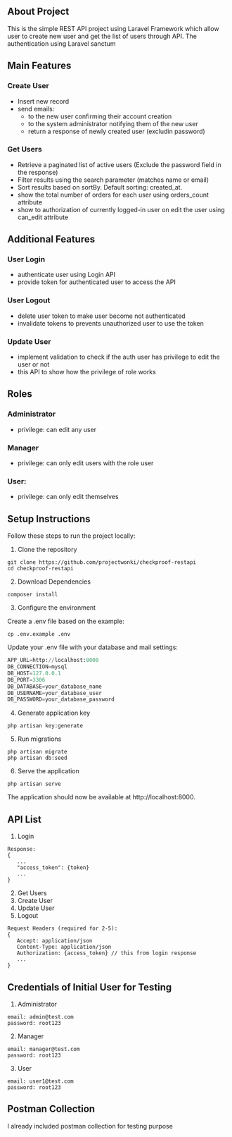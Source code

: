 ## About Project

This is the simple REST API project using Laravel Framework which allow user to create new user and get the list of users through API. The authentication using Laravel sanctum

## Main Features

### Create User
- Insert new record
- send emails:
   - to the new user confirming their account creation
   - to the system administrator notifying them of the new user
   - return a response of newly created user (excludin password)

### Get Users
- Retrieve a paginated list of active users (Exclude the password field in the response)
- Filter results using the search parameter (matches name or email)
- Sort results based on sortBy. Default sorting: created_at.
- show the total number of orders for each user using orders_count attribute
- show to authorization of currently logged-in user on edit the user using can_edit attribute

## Additional Features

### User Login
- authenticate user using Login API
- provide token for authenticated user to access the API

### User Logout
- delete user token to make user become not authenticated
- invalidate tokens to prevents unauthorized user to use the token

### Update User
- implement validation to check if the auth user has privilege to edit the user or not
- this API to show how the privilege of role works

## Roles

### Administrator
- privilege: can edit any user
### Manager
- privilege: can only edit users with the role user
### User:
- privilege: can only edit themselves

## Setup Instructions

Follow these steps to run the project locally:

1. Clone the repository
```
git clone https://github.com/projectwonki/checkproof-restapi
cd checkproof-restapi
```

2. Download Dependencies
```
composer install
```
3. Configure the environment

Create a .env file based on the example:
```
cp .env.example .env
```

Update your .env file with your database and mail settings:

```python
APP_URL=http://localhost:8000
DB_CONNECTION=mysql
DB_HOST=127.0.0.1
DB_PORT=3306
DB_DATABASE=your_database_name
DB_USERNAME=your_database_user
DB_PASSWORD=your_database_password
```

4. Generate application key
```
php artisan key:generate
```
5. Run migrations
```
php artisan migrate
php artisan db:seed
```

6. Serve the application
```
php artisan serve
```
The application should now be available at http://localhost:8000.

## API List
1. Login
```
Response:
{
   ...
   "access_token": {token}
   ...
}
```
2. Get Users
3. Create User
4. Update User
5. Logout

```
Request Headers (required for 2-5):
{
   Accept: application/json
   Content-Type: application/json
   Authorization: {access_token} // this from login response
   ...
}
```

## Credentials of Initial User for Testing

1. Administrator
```
email: admin@test.com
password: root123
```
2. Manager
```
email: manager@test.com
password: root123
```
3. User
```
email: user1@test.com
password: root123
```

## Postman Collection
I already included postman collection for testing purpose